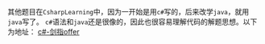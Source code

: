 其他题目在`CsharpLearning`中，因为一开始是用`c#`写的，后来改学`java`，就用`java`写了。
`c#`语法和`java`还是很像的，因此也很容易理解代码的解题思想。以下为地址：
[c#-剑指offer](https://github.com/hablee/CsharpLearning/tree/master/%E5%89%91%E6%8C%87offer%E5%88%B7%E9%A2%98)

